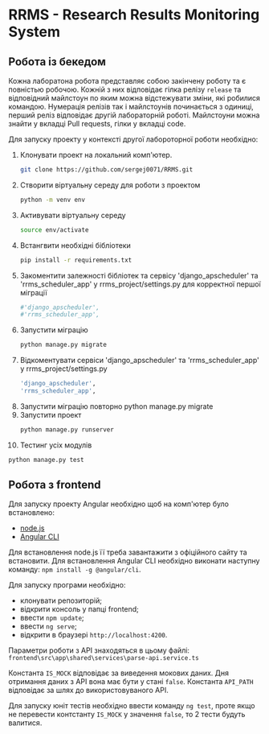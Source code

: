 # RRMS - Research Results Monitoring System

## Робота із бекедом

Кожна лаборатона робота представляє собою закінчену роботу та є повністью робочою. Кожній з них відповідає гілка релізу `release` та відповідний майлстоун по яким можна відстежувати зміни, які робилися командою. Нумерація релізів так і майлстоунів починається з одиниці, перший реліз відповідає другій лабораторній роботі. Майлстоуни можна знайти у вкладці Pull requests, гілки у вкладці code.

Для запуску проекту у контексті другої лабороторної роботи необхідно:

1. Клонувати проект на локальний комп'ютер.
   ```sh
   git clone https://github.com/sergej0071/RRMS.git
   ```
2. Створити віртуальну середу для роботи з проектом
   ```sh
   python -m venv env
   ```
3. Активувати віртуальну середу
   ```sh
   source env/activate
   ```
4. Встангвити необхідні бібліотеки
   ```sh
   pip install -r requirements.txt
   ```
5. Закоментити залежності бібліотек та сервісу 'django_apscheduler' та 'rrms_scheduler_app' у rrms_project/settings.py для корректної першої міграції
   ```sh
   #'django_apscheduler',
   #'rrms_scheduler_app',
   ```
6. Запустити міграцію
   ```sh
   python manage.py migrate
   ```
7. Відкоментувати сервіси 'django_apscheduler' та 'rrms_scheduler_app' у rrms_project/settings.py
   ```sh
   'django_apscheduler',
   'rrms_scheduler_app',
   ```
8. Запустити міграцію повторно
   python manage.py migrate
9. Запустити проект
   ```sh
   python manage.py runserver
   ```
10. Тестинг усіх модулів
```sh
python manage.py test
```


## Робота з frontend

Для запуску проекту Angular необхідно щоб на комп'ютер було встановлено:
* [node.js](https://nodejs.org/en/)
* [Angular CLI](https://angular.io/cli)

Для встановлення node.js її треба завантажити з офіційного сайту та встановити.
Для встановлення Angular CLI необхідно виконати наступну команду: `npm install -g @angular/cli`.

Для запуску програми необхідно:

* клонувати репозиторій;
* відкрити консоль у папці frontend;
* ввести `npm update`;
* ввести `ng serve`;
* відкрити в браузері `http://localhost:4200`.

Параметри роботи з API знаходяться в цьому файлі:
`frontend\src\app\shared\services\parse-api.service.ts`

Константа `IS_MOCK` відповідає за виведення мокових даних. Дня отримання даних з API вона має бути у стані `false`.
Константа `API_PATH` відповідає за шлях до використовуваного API.

Для запуску юніт тестів необхідно ввести команду `ng test`, проте якщо не перевести контстанту `IS_MOCK` у значення `false`, то 2 тести будуть валитися.
